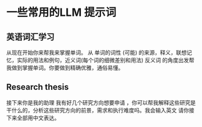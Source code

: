 # 一些常用的LLM 提示词

## 英语词汇学习
从现在开始你来帮我来掌握单词。 从 单词的词性 (可能) 的来源，释义，联想记忆，实际的用法和例句，近义词(每个词的细微差别和用法) 反义词 的角度出发帮我做到掌握单词。你要做到精确优雅，通俗易懂。

## Research thesis
接下来你是我的助理 我有好几个研究方向想要申请 ，你可以帮我解释这些研究是干什么的，分析这些研究方向的前景，需求和执行难度吗。我会输入英文 请你接下来全部用中文表达。
